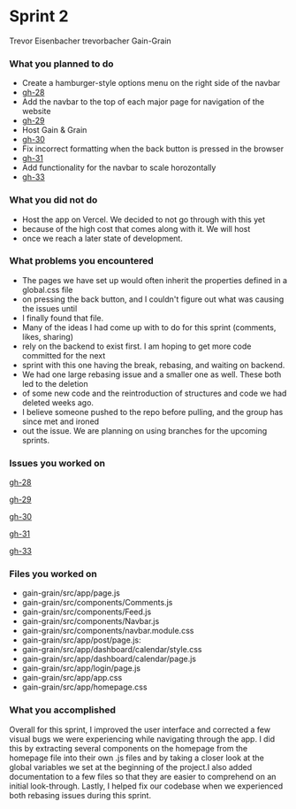 # Sprint 2

Trevor Eisenbacher
trevorbacher
Gain-Grain

### What you planned to do
* Create a hamburger-style options menu on the right side of the navbar
* [gh-28](https://github.com/utk-cs340-fall24/Gain-Grain/issues/28)
* Add the navbar to the top of each major page for navigation of the website
* [gh-29](https://github.com/utk-cs340-fall24/Gain-Grain/issues/29)
* Host Gain & Grain
* [gh-30](https://github.com/utk-cs340-fall24/Gain-Grain/issues/30)
* Fix incorrect formatting when the back button is pressed in the browser
* [gh-31](https://github.com/utk-cs340-fall24/Gain-Grain/issues/31)
* Add functionality for the navbar to scale horozontally
* [gh-33](https://github.com/utk-cs340-fall24/Gain-Grain/issues/33)

### What you did not do
* Host the app on Vercel. We decided to not go through with this yet 
* because of the high cost that comes along with it. We will host
* once we reach a later state of development.

### What problems you encountered
* The pages we have set up would often inherit the properties defined in a global.css file
* on pressing the back button, and I couldn't figure out what was causing the issues until
* I finally found that file.
* Many of the ideas I had come up with to do for this sprint (comments, likes, sharing) 
* rely on the backend to exist first. I am hoping to get more code committed for the next
* sprint with this one having the break, rebasing, and waiting on backend.
* We had one large rebasing issue and a smaller one as well. These both led to the deletion
* of some new code and the reintroduction of structures and code we had deleted weeks ago. 
* I believe someone pushed to the repo before pulling, and the group has since met and ironed
* out the issue. We are planning on using branches for the upcoming sprints.

### Issues you worked on
[gh-28](https://github.com/utk-cs340-fall24/Gain-Grain/issues/28)

[gh-29](https://github.com/utk-cs340-fall24/Gain-Grain/issues/29)

[gh-30](https://github.com/utk-cs340-fall24/Gain-Grain/issues/30)

[gh-31](https://github.com/utk-cs340-fall24/Gain-Grain/issues/31)

[gh-33](https://github.com/utk-cs340-fall24/Gain-Grain/issues/33)

### Files you worked on
* gain-grain/src/app/page.js
* gain-grain/src/components/Comments.js
* gain-grain/src/components/Feed.js
* gain-grain/src/components/Navbar.js
* gain-grain/src/components/navbar.module.css
* gain-grain/src/app/post/page.js:
* gain-grain/src/app/dashboard/calendar/style.css
* gain-grain/src/app/dashboard/calendar/page.js
* gain-grain/src/app/login/page.js
* gain-grain/src/app/app.css
* gain-grain/src/app/homepage.css

### What you accomplished
Overall for this sprint, I improved the user interface and corrected a few visual bugs we were experiencing while
navigating through the app. I did this by extracting several components on the homepage from the homepage file into 
their own .js files and by taking a closer look at the global variables we set at the beginning of the project.I 
also added documentation to a few files so that they are easier to comprehend on an initial look-through. Lastly, I 
helped fix our codebase when we experienced both rebasing issues during this sprint.